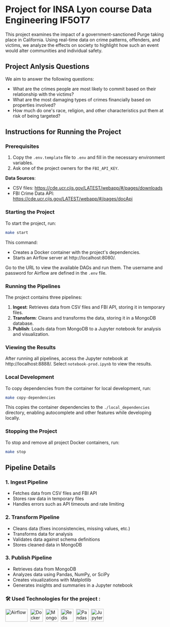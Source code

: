 # Project for INSA Lyon course Data Engineering IF5OT7

This project examines the impact of a government-sanctioned Purge taking place in California. Using real-time data on crime patterns, offenders, and victims, we analyze the effects on society to highlight how such an event would alter communities and individual safety.

## Project Anlysis Questions

We aim to answer the following questions:

- What are the crimes people are most likely to commit based on their relationship with the victims?
- What are the most damaging types of crimes financially based on properties involved?
- How much do one's race, religion, and other characteristics put them at risk of being targeted?

## Instructions for Running the Project

### Prerequisites

1. Copy the `.env.template` file to `.env` and fill in the necessary environment variables.
2. Ask one of the project owners for the `FBI_API_KEY`.

**Data Sources**:
- CSV files: https://cde.ucr.cjis.gov/LATEST/webapp/#/pages/downloads
- FBI Crime Data API: https://cde.ucr.cjis.gov/LATEST/webapp/#/pages/docApi

### Starting the Project

To start the project, run:

```bash
make start
```

This command:
- Creates a Docker container with the project's dependencies.
- Starts an Airflow server at http://localhost:8080/.

Go to the URL to view the available DAGs and run them. The username and password for Airflow are defined in the `.env` file.

### Running the Pipelines

The project contains three pipelines:

1. **Ingest**: Retrieves data from CSV files and FBI API, storing it in temporary files.
2. **Transform**: Cleans and transforms the data, storing it in a MongoDB database.
3. **Publish**: Loads data from MongoDB to a Jupyter notebook for analysis and visualization.

### Viewing the Results

After running all pipelines, access the Jupyter notebook at http://localhost:8888/. Select `notebook-prod.ipynb` to view the results.

### Local Development

To copy dependencies from the container for local development, run:


```bash
make copy-dependencies
```

This copies the container dependencies to the `./local_dependencies` directory, enabling autocomplete and other features while developing locally.

### Stopping the Project

To stop and remove all project Docker containers, run:


```bash
make stop
```

## Pipeline Details

### 1. Ingest Pipeline

- Fetches data from CSV files and FBI API
- Stores raw data in temporary files
- Handles errors such as API timeouts and rate limiting

### 2. Transform Pipeline

- Cleans data (fixes inconsistencies, missing values, etc.)
- Transforms data for analysis
- Validates data against schema definitions
- Stores cleaned data in MongoDB

### 3. Publish Pipeline

- Retrieves data from MongoDB
- Analyzes data using Pandas, NumPy, or SciPy
- Creates visualizations with Matplotlib
- Generates insights and summaries in a Jupyter notebook

### :hammer_and_wrench: Used Technologies for the project :

<div>
  <img src="https://upload.wikimedia.org/wikipedia/commons/d/de/AirflowLogo.png" title="Airflow" alt="Airflow" width="70" height="40"/>&nbsp;
  <img src="https://github.com/marwin1991/profile-technology-icons/blob/main/icons/docker.png" title="Docker" alt="Docker" width="40" height="40"/>&nbsp;
  <img src="https://github.com/marwin1991/profile-technology-icons/blob/main/icons/mongodb.png" title="MongoDB" alt="MongoDB" width="40" height="40"/>&nbsp;
  <img src="https://github.com/marwin1991/profile-technology-icons/blob/main/icons/redis.png" title="Redis" alt="Redis" width="40" height="40"/>&nbsp;
  <img src="https://github.com/marwin1991/profile-technology-icons/blob/main/icons/pandas.png" title="Pandas" alt="Pandas" width="40" height="40"/>&nbsp;
  <img src="https://upload.wikimedia.org/wikipedia/commons/3/38/Jupyter_logo.svg" title="Jupyter Notebook" alt="Jupyter Notebook" width="40" height="40"/>
</div>
